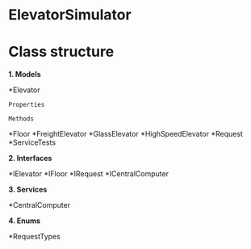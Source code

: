# ElevatorSimulator

# Class structure

**1. Models**

*Elevator

	Properties
	
	Methods

*Floor
*FreightElevator
*GlassElevator
*HighSpeedElevator
*Request
*ServiceTests

**2. Interfaces**

*IElevator
*IFloor
*IRequest
*ICentralComputer

**3. Services**

*CentralComputer

**4. Enums**

*RequestTypes